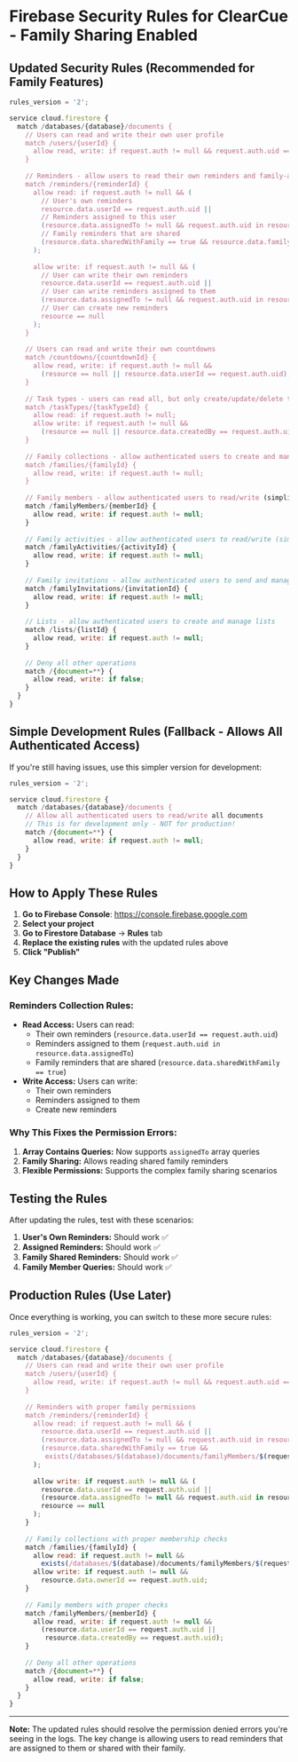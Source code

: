 # Firebase Security Rules for ClearCue - Family Sharing Enabled

## Updated Security Rules (Recommended for Family Features)

```javascript
rules_version = '2';

service cloud.firestore {
  match /databases/{database}/documents {
    // Users can read and write their own user profile
    match /users/{userId} {
      allow read, write: if request.auth != null && request.auth.uid == userId;
    }
    
    // Reminders - allow users to read their own reminders and family-assigned reminders
    match /reminders/{reminderId} {
      allow read: if request.auth != null && (
        // User's own reminders
        resource.data.userId == request.auth.uid ||
        // Reminders assigned to this user
        (resource.data.assignedTo != null && request.auth.uid in resource.data.assignedTo) ||
        // Family reminders that are shared
        (resource.data.sharedWithFamily == true && resource.data.familyId != null)
      );
      
      allow write: if request.auth != null && (
        // User can write their own reminders
        resource.data.userId == request.auth.uid ||
        // User can write reminders assigned to them
        (resource.data.assignedTo != null && request.auth.uid in resource.data.assignedTo) ||
        // User can create new reminders
        resource == null
      );
    }
    
    // Users can read and write their own countdowns
    match /countdowns/{countdownId} {
      allow read, write: if request.auth != null && 
        (resource == null || resource.data.userId == request.auth.uid);
    }
    
    // Task types - users can read all, but only create/update/delete their own
    match /taskTypes/{taskTypeId} {
      allow read: if request.auth != null;
      allow write: if request.auth != null && 
        (resource == null || resource.data.createdBy == request.auth.uid);
    }
    
    // Family collections - allow authenticated users to create and manage families
    match /families/{familyId} {
      allow read, write: if request.auth != null;
    }
    
    // Family members - allow authenticated users to read/write (simplified for development)
    match /familyMembers/{memberId} {
      allow read, write: if request.auth != null;
    }
    
    // Family activities - allow authenticated users to read/write (simplified for development)
    match /familyActivities/{activityId} {
      allow read, write: if request.auth != null;
    }
    
    // Family invitations - allow authenticated users to send and manage invitations
    match /familyInvitations/{invitationId} {
      allow read, write: if request.auth != null;
    }
    
    // Lists - allow authenticated users to create and manage lists
    match /lists/{listId} {
      allow read, write: if request.auth != null;
    }
    
    // Deny all other operations
    match /{document=**} {
      allow read, write: if false;
    }
  }
}
```

## Simple Development Rules (Fallback - Allows All Authenticated Access)

If you're still having issues, use this simpler version for development:

```javascript
rules_version = '2';

service cloud.firestore {
  match /databases/{database}/documents {
    // Allow all authenticated users to read/write all documents
    // This is for development only - NOT for production!
    match /{document=**} {
      allow read, write: if request.auth != null;
    }
  }
}
```

## How to Apply These Rules

1. **Go to Firebase Console**: https://console.firebase.google.com
2. **Select your project**
3. **Go to Firestore Database** → **Rules** tab
4. **Replace the existing rules** with the updated rules above
5. **Click "Publish"**

## Key Changes Made

### Reminders Collection Rules:
- **Read Access:** Users can read:
  - Their own reminders (`resource.data.userId == request.auth.uid`)
  - Reminders assigned to them (`request.auth.uid in resource.data.assignedTo`)
  - Family reminders that are shared (`resource.data.sharedWithFamily == true`)
- **Write Access:** Users can write:
  - Their own reminders
  - Reminders assigned to them
  - Create new reminders

### Why This Fixes the Permission Errors:
1. **Array Contains Queries:** Now supports `assignedTo` array queries
2. **Family Sharing:** Allows reading shared family reminders
3. **Flexible Permissions:** Supports the complex family sharing scenarios

## Testing the Rules

After updating the rules, test with these scenarios:

1. **User's Own Reminders:** Should work ✅
2. **Assigned Reminders:** Should work ✅
3. **Family Shared Reminders:** Should work ✅
4. **Family Member Queries:** Should work ✅

## Production Rules (Use Later)

Once everything is working, you can switch to these more secure rules:

```javascript
rules_version = '2';

service cloud.firestore {
  match /databases/{database}/documents {
    // Users can read and write their own user profile
    match /users/{userId} {
      allow read, write: if request.auth != null && request.auth.uid == userId;
    }
    
    // Reminders with proper family permissions
    match /reminders/{reminderId} {
      allow read: if request.auth != null && (
        resource.data.userId == request.auth.uid ||
        (resource.data.assignedTo != null && request.auth.uid in resource.data.assignedTo) ||
        (resource.data.sharedWithFamily == true && 
         exists(/databases/$(database)/documents/familyMembers/$(request.auth.uid + '_' + resource.data.familyId)))
      );
      
      allow write: if request.auth != null && (
        resource.data.userId == request.auth.uid ||
        (resource.data.assignedTo != null && request.auth.uid in resource.data.assignedTo) ||
        resource == null
      );
    }
    
    // Family collections with proper membership checks
    match /families/{familyId} {
      allow read: if request.auth != null && 
        exists(/databases/$(database)/documents/familyMembers/$(request.auth.uid + '_' + familyId));
      allow write: if request.auth != null && 
        resource.data.ownerId == request.auth.uid;
    }
    
    // Family members with proper checks
    match /familyMembers/{memberId} {
      allow read, write: if request.auth != null && 
        (resource.data.userId == request.auth.uid || 
         resource.data.createdBy == request.auth.uid);
    }
    
    // Deny all other operations
    match /{document=**} {
      allow read, write: if false;
    }
  }
}
```

---

**Note:** The updated rules should resolve the permission denied errors you're seeing in the logs. The key change is allowing users to read reminders that are assigned to them or shared with their family. 
